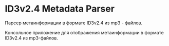 # ID3v2.4 Metadata Parser

Парсер метаинформации в формате ID3v2.4 из mp3 - файлов.

Консольное приложение для отображения метаинформации в формате ID3v2.4 из mp3-файлов.
